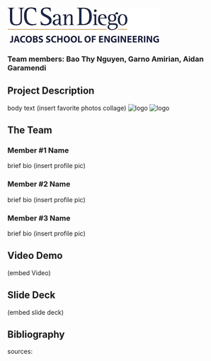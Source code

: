 ![logo](/images/logo.jpg)
### Team members: Bao Thy Nguyen, Garno Amirian, Aidan Garamendi 
## Project Description

body text
(insert favorite photos collage)
![logo](/images/schematic1.jpg)
![logo](/images/schematic2.jpg)


## The Team

### Member #1 Name
brief bio
(insert profile pic)

### Member #2 Name
brief bio
(insert profile pic)

### Member #3 Name
brief bio
(insert profile pic)

## Video Demo 
(embed Video)

## Slide Deck
(embed slide deck)

## Bibliography
sources:
